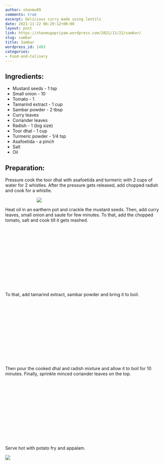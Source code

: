 ```yaml
---
author: shanmu09
comments: true
excerpt: Delicious curry made using lentils
date: 2021-11-22 06:29:12+00:00
layout: post
link: https://shanmugapriyam.wordpress.com/2021/11/22/sambar/
slug: sambar
title: Sambar
wordpress_id: 1493
categories:
- Food-and-Culinary
---
```

<style>
.square {
    float:left;
    width: 49%;
    border-radius:5%;
    padding-bottom : 40%; /* = width for a 1:1 aspect ratio */
    margin:0.5%;
    background-position:center center;
    background-repeat:no-repeat;
    background-size:cover; /* you change this to "contain" if you don't want the images to be cropped */
}
	
#break {
    clear:both;
}


.img_1{background-image:url('https://shanmugapriyam.files.wordpress.com/2021/07/00100lrportrait_00100_burst20210721060507907_cover.jpg');}
.img_2{background-image:url('https://shanmugapriyam.files.wordpress.com/2021/07/00100lrportrait_00100_burst20210721060931521_cover.jpg');}


.img_3{background-image:url('https://shanmugapriyam.files.wordpress.com/2021/07/00100lrportrait_00100_burst20210721062110907_cover.jpg');}
.img_4{background-image:url('https://shanmugapriyam.files.wordpress.com/2021/07/00100lrportrait_00100_burst20210721062710974_cover.jpg');}


.img_5{background-image:url('https://shanmugapriyam.files.wordpress.com/2021/07/00100lrportrait_00100_burst20210721063009074_cover.jpg');}
.img_6{background-image:url('https://shanmugapriyam.files.wordpress.com/2021/07/00100lrportrait_00100_burst20210721063600445_cover.jpg');}

.resize_fit_center {
    max-width:60%;
    max-height:60%;
    vertical-align: middle;
    display: block;
    margin-left: auto;
    margin-right: auto;
    border-radius:5%;
}

.center {
  margin: auto;
  width: 60%;
}
</style>






## Ingredients:







  * Mustard seeds - 1 tsp
  * Small onion - 10
  * Tomato - 1
  * Tamarind extract -  1 cup
  * Sambar powder - 2 tbsp
  * Curry leaves 
  * Coriander leaves
  * Radish - 1 (big size)
  * Toor dhal - 1 cup
  * Turmeric powder - 1/4 tsp
  * Asafoetida - a pinch
  * Salt
  * Oil






## Preparation:







Pressure cook the toor dhal with asafoetida and turmeric with 2 cups of water for 2 whistles. After the pressure gets released, add chopped radish and cook for a whistle.


<div>
	<img src="https://shanmugapriyam.files.wordpress.com/2021/07/00100lrportrait_00100_burst20210721062840215_cover.jpg"  class="resize_fit_center"/>
</div>
<p/>




Heat oil in an earthern pot and crackle the mustard seeds. Then, add curry leaves, small onion and saute for few minutes. To that, add the chopped tomato, salt and cook till it gets mashed.




<div class="square img_1">
</div>
<div class="square img_2">
</div>
<p/>


<div>
	<img src="https://shanmugapriyam.files.wordpress.com/2021/07/00100lrportrait_00100_burst20210721061104501_cover.jpg"  class="resize_fit_center"/>
</div>
<p/>



To that, add tamarind extract, sambar powder and bring it to boil.



<div class="square img_3">
</div>
<div class="square img_4">
</div>



<div>
	<img src="https://shanmugapriyam.files.wordpress.com/2021/07/00100lrportrait_00100_burst20210721062819646_cover.jpg"  class="resize_fit_center"/>
</div>
<p/>






Then pour the cooked dhal and radish mixture and allow it to boil for 10 minutes. Finally, sprinkle minced coriander leaves on the top. 



<div class="square img_5">
</div>
<div class="square img_6">
</div>
<p/>



Serve hot with potato fry and appalam.

![](https://shanmugapriyam.files.wordpress.com/2021/07/00100lrportrait_00100_burst20210721063607267_cover.jpg?resize=2000%2C2000)











